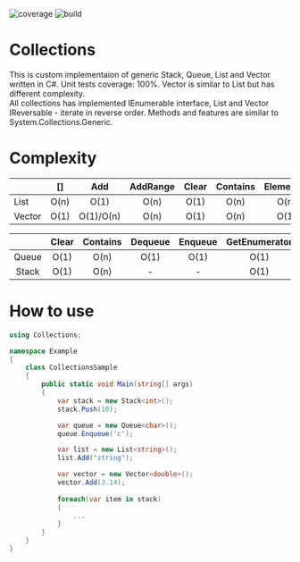 ![coverage](https://img.shields.io/badge/coverage-100%25-brightgreen) ![build](https://img.shields.io/badge/build-passing-brightgreen)
# Collections
This is custom implementaion of generic Stack, Queue, List and Vector written in C#. Unit tests coverage: 100%. Vector is similar to List but has different complexity.  
All collections has implemented IEnumerable<T> interface, List and Vector IReversable<T> - iterate in reverse order. Methods and features are similar to System.Collections.Generic. 


# Complexity
|        |  []  |     Add     | AddRange | Clear | Contains | ElementAt | GetEnumerator | IndexOf | Insert | PopBack | Remove | RemoveAll | RemoveAt | Reversed | ToArray |
|--------|:----:|:-----------:|:--------:|:-----:|:--------:|:---------:|:-------------:|:-------:|:------:|---------|:------:|:---------:|:--------:|:--------:|:-------:|
| List   | O(n) |     O(1)    |   O(n)   |  O(1) |   O(n)   |    O(n)   |      O(1)     |   O(n)  |  O(n)  | -       |  O(n)  |    O(n)   |   O(n)   |   O(1)   |   O(n)  |
| Vector | O(1) |  O(1)/O(n)  |   O(n)   |  O(1) |   O(n)   |    O(1)   |      O(1)     |   O(n)  |  O(n)  | O(1)    |  O(n)  |    O(n)   |   O(n)   |   O(1)   |   O(n)  |

|       | Clear | Contains | Dequeue | Enqueue | GetEnumerator | Peek |  Pop | Push | ToArray | TryDequeue | TryPeek | TryPop |
|:-----:|:-----:|:--------:|:-------:|:-------:|:-------------:|:----:|:----:|:----:|:-------:|:----------:|:-------:|:------:|
| Queue |  O(1) |   O(n)   |   O(1)  |   O(1)  |      O(1)     | O(1) |   -  |   -  |   O(n)  |    O(1)    |   O(1)  |    -   |
| Stack |  O(1) |   O(n)   |    -    |    -    |      O(1)     | O(1) | O(1) | O(1) |   O(n)  |      -     |   O(1)  |  O(1)  |

# How to use
```cs
using Collections;

namespace Example
{
    class CollectionsSample
    {
        public static void Main(string[] args)
        {
            var stack = new Stack<int>();
            stack.Push(10);

            var queue = new Queue<char>();
            queue.Enqueue('c');

            var list = new List<string>();
            list.Add("string");

            var vector = new Vector<double>();
            vector.Add(3.14);
            
            foreach(var item in stack)
            {
                ...
            }
        }
    }
}
```
